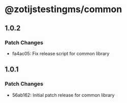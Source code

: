# @zotijstestingms/common

## 1.0.2

### Patch Changes

- fa4ac05: Fix release script for common library

## 1.0.1

### Patch Changes

- 56ab162: Initial patch release for common library
